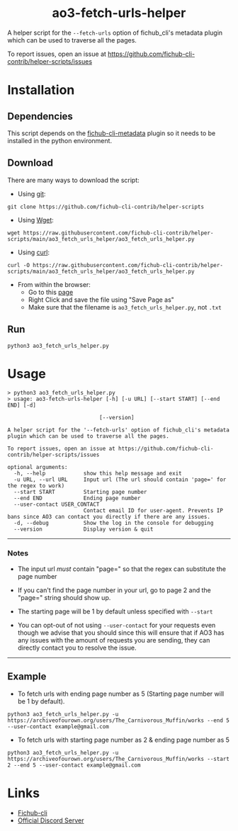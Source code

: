 <h1 align="center">ao3-fetch-urls-helper</h1>

A helper script for the `--fetch-urls` option of fichub_cli's metadata plugin which can be used to traverse all the pages.<br>

To report issues, open an issue at https://github.com/fichub-cli-contrib/helper-scripts/issues

# Installation

## Dependencies

This script depends on the [fichub-cli-metadata](https://github.com/fichub-cli-contrib/fichub-cli-metadata) plugin so it needs to be installed in the python environment.

## Download

There are many ways to download the script:

- Using [git](https://git-scm.com/downloads):

```
git clone https://github.com/fichub-cli-contrib/helper-scripts
```

- Using [Wget](https://www.gnu.org/software/wget/):

```
wget https://raw.githubusercontent.com/fichub-cli-contrib/helper-scripts/main/ao3_fetch_urls_helper/ao3_fetch_urls_helper.py
```

- Using [curl](https://curl.se/):

```
curl -O https://raw.githubusercontent.com/fichub-cli-contrib/helper-scripts/main/ao3_fetch_urls_helper/ao3_fetch_urls_helper.py
```

- From within the browser:
  - Go to this [page](https://raw.githubusercontent.com/fichub-cli-contrib/helper-scripts/main/ao3_fetch_urls_helper/ao3_fetch_urls_helper.py)
  - Right Click and save the file using "Save Page as"
  - Make sure that the filename is `ao3_fetch_urls_helper.py`, not `.txt`

## Run

```
python3 ao3_fetch_urls_helper.py
```

# Usage

```
> python3 ao3_fetch_urls_helper.py
> usage: ao3-fetch-urls-helper [-h] [-u URL] [--start START] [--end END] [-d]

                             [--version]

A helper script for the '--fetch-urls' option of fichub_cli's metadata plugin which can be used to traverse all the pages.

To report issues, open an issue at https://github.com/fichub-cli-contrib/helper-scripts/issues

optional arguments:
  -h, --help            show this help message and exit
  -u URL, --url URL     Input url (The url should contain 'page=' for the regex to work)
  --start START         Starting page number
  --end END             Ending page number
  --user-contact USER_CONTACT
                        Contact email ID for user-agent. Prevents IP bans since AO3 can contact you directly if there are any issues.
  -d, --debug           Show the log in the console for debugging
  --version             Display version & quit
```

---

### Notes

- The input url _must_ contain "page=" so that the regex can substitute the page number

- If you can't find the page number in your url, go to page 2 and the "page=" string should show up.

- The starting page will be 1 by default unless specified with `--start`

- You can opt-out of not using `--user-contact` for your requests even though we advise that you should since this will ensure that if AO3 has any issues with the amount of requests you are sending, they can directly contact you to resolve the issue.

---

## Example

- To fetch urls with ending page number as 5 (Starting page number will be 1 by default).

```
python3 ao3_fetch_urls_helper.py -u https://archiveofourown.org/users/The_Carnivorous_Muffin/works --end 5 --user-contact example@gmail.com
```

- To fetch urls with starting page number as 2 & ending page number as 5

```
python3 ao3_fetch_urls_helper.py -u https://archiveofourown.org/users/The_Carnivorous_Muffin/works --start 2 --end 5 --user-contact example@gmail.com
```

# Links

- [Fichub-cli](https://github.com/FicHub/fichub-cli/)
- [Official Discord Server](https://discord.gg/sByBAhX)
